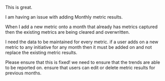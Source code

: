 This is great. 

I am having an issue with adding Monthly metric results. 

When I add a new metric onto a month that already has metrics captured then the existing metrics are being cleared and overwritten. 

I need the data to be maintained for every metric. if a user adds on a new metric to any initiative for any month then it must be added on and not replace the existing metric results. 

Please ensure that this is fixed! we need to ensure that the trends are able to be reported on. ensure that users can edit or delete metric results for previous months.

